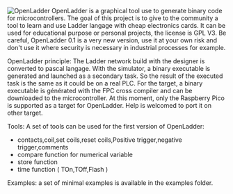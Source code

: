 ![OpenLadder](https://github.com/user-attachments/assets/34f0edcc-4ab4-4ea0-a4e6-440912ef28a6)
OpenLadder is a graphical tool use to generate binary code for microcontrollers. 
The goal of this project is to give to the community a tool to learn and use Ladder langage with cheap electronics cards.
It can be used for educational purpose or personal projects, the license is GPL V3.
Be careful, OpenLadder 0.1 is a very new version, use it at your own risk and don't use it where security is necessary in industrial processes for example.

OpenLadder principle:
The Ladder network build with the designer is converted to pascal langage. 
With the simulator, a binary executable is generated and launched as a secondary task. So the result of the executed task is the same as it could be on a real PLC.
For the target, a binary executable is générated with the FPC cross compiler and can be downloaded to the microcontroller.
At this moment, only the Raspberry Pico is supported as a target for OpenLadder. Help is welcomed to port it on other target.

Tools:
A set of tools can be used for the first version of OpenLadder:
- contacts,coil,set coils,reset coils,Positive trigger,negative trigger,comments
- compare function for numerical variable
- store function
- time function ( TOn,TOff,Flash )

Examples:
a set of minimal examples is available in the examples folder.


